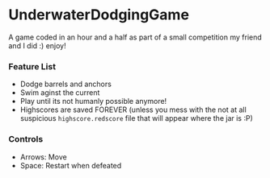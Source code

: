 # UnderwaterDodgingGame

A game coded in an hour and a half as part of a small competition my friend and I did :)
enjoy!

### Feature List

* Dodge barrels and anchors
* Swim aginst the current
* Play until its not humanly possible anymore!
* Highscores are saved FOREVER (unless you mess with the not at all suspicious `highscore.redscore` file that will appear where the jar is :P)

### Controls
* Arrows: Move
* Space: Restart when defeated
